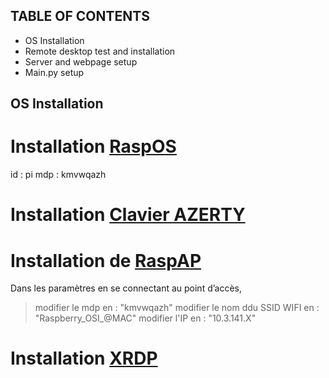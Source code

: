 
## TABLE OF CONTENTS

- OS Installation
- Remote desktop test and installation
- Server and webpage setup
- Main.py setup

## OS Installation

# Installation [RaspOS](https://www.raspberrypi.org/software/)
id : pi
mdp : kmvwqazh

# Installation [Clavier AZERTY](https://www.framboise314.fr/clavier-virtuel-matchbox-en-azerty-sur-le-raspberry-pi/)

# Installation de [RaspAP](https://raspap.com/#quick) 

Dans les paramètres en se connectant au point d’accès,  
> modifier le mdp en : "kmvwqazh" 
> modifier le nom ddu SSID WIFI en : "Raspberry_OSI_@MAC" 
> modifier l'IP en : "10.3.141.X" 

# Installation [XRDP](https://linuxize.com/post/how-to-install-xrdp-on-raspberry-pi/)
